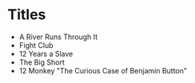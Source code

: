 # Titles

- A River Runs Through It
- Fight Club
- 12 Years a Slave
- The Big Short
- 12 Monkey
"The Curious Case of Benjamin Button"
